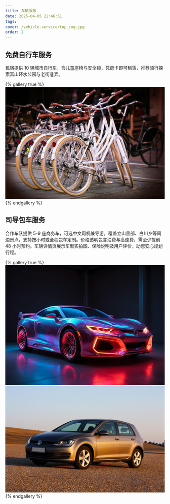 ```yaml
---
title: 车辆服务
date: 2025-04-05 22:46:51
tags:
cover: /vehicle-service/top_img.jpg
order: 2
---
```


## 免费自行车服务

民宿提供 10 辆城市自行车，含儿童座椅与安全锁，凭房卡即可租赁，推荐骑行探索富山环水公园与老街巷弄。

{% gallery true %}
![bike](/vehicle-service/bike.jpg)
{% endgallery %}

## 司导包车服务 ​

合作车队提供 5-9 座商务车，可选中文司机兼导游，覆盖立山黑部、白川乡等周边景点，支持按小时或全程包车定制。价格透明包含油费与高速费，需至少提前 48 小时预约。车辆详情页展示车型实拍图、保险说明及用户评价，助您安心规划行程。

{% gallery true %}
![car_1](/vehicle-service/car_1.jpg)
![car_2](/vehicle-service/car_2.jpg)
{% endgallery %}
